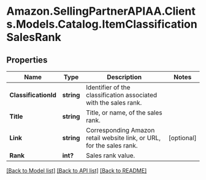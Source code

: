 # Amazon.SellingPartnerAPIAA.Clients.Models.Catalog.ItemClassificationSalesRank
## Properties

Name | Type | Description | Notes
------------ | ------------- | ------------- | -------------
**ClassificationId** | **string** | Identifier of the classification associated with the sales rank. | 
**Title** | **string** | Title, or name, of the sales rank. | 
**Link** | **string** | Corresponding Amazon retail website link, or URL, for the sales rank. | [optional] 
**Rank** | **int?** | Sales rank value. | 

[[Back to Model list]](../README.md#documentation-for-models) [[Back to API list]](../README.md#documentation-for-api-endpoints) [[Back to README]](../README.md)

